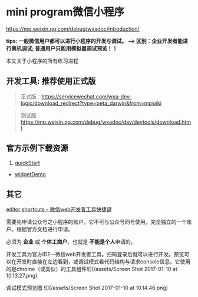# mini program微信小程序

https://mp.weixin.qq.com/debug/wxadoc/introduction/

**tips: 一般微信用户都可以进行小程序的开发与调试。
  -->  区别：企业开发者能进行真机调试; 普通用户只能用模拟器调试预览！！**

本文关于小程序的所有练习进程

## 开发工具: 推荐使用正式版
> 正式版：https://servicewechat.com/wxa-dev-logic/download_redirect?type=beta_darwin&from=mpwiki

> 测试版：https://mp.weixin.qq.com/debug/wxadoc/dev/devtools/download.html

## 官方示例下载资源

1. [quickStart](https://mp.weixin.qq.com/debug/wxadoc/dev/demo/quickstart.zip)
+ [widgetDemo](https://mp.weixin.qq.com/debug/wxadoc/dev/demo/demo.zip)

## 其它
[editor shortcuts - 微信web开发者工具快捷键](editorshortcuts.md)

需要先申请公众号之小程序的账户，它不可与公众号同号使用，完全独立的一个账户。根据官方文档进行申请。

必须为 **企业** 或 **个体工商户**，也就是 **不能是个人**申请的。

开发工具为官方IDE--微信web开发者工具。扫码登录后就可以进行开发。预览可以在开发时直接在左边看到，或调试模式看代码结构与请求console信息。它使用的是chrome（或类似）的工具组件![](/assets/Screen Shot 2017-01-10 at 10.13.27.png)

调试模式预览图
![](/assets/Screen Shot 2017-01-10 at 10.14.46.png)